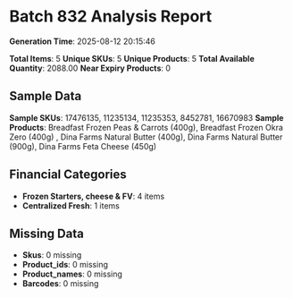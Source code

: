 # Batch 832 Analysis Report

**Generation Time**: 2025-08-12 20:15:46

**Total Items**: 5
**Unique SKUs**: 5
**Unique Products**: 5
**Total Available Quantity**: 2088.00
**Near Expiry Products**: 0

## Sample Data
**Sample SKUs**: 17476135, 11235134, 11235353, 8452781, 16670983
**Sample Products**: Breadfast Frozen Peas & Carrots (400g), Breadfast Frozen Okra Zero (400g)	, Dina Farms Natural Butter (400g), Dina Farms Natural Butter (900g), Dina Farms Feta Cheese (450g)

## Financial Categories
- **Frozen Starters, cheese & FV**: 4 items
- **Centralized Fresh**: 1 items

## Missing Data
- **Skus**: 0 missing
- **Product_ids**: 0 missing
- **Product_names**: 0 missing
- **Barcodes**: 0 missing
